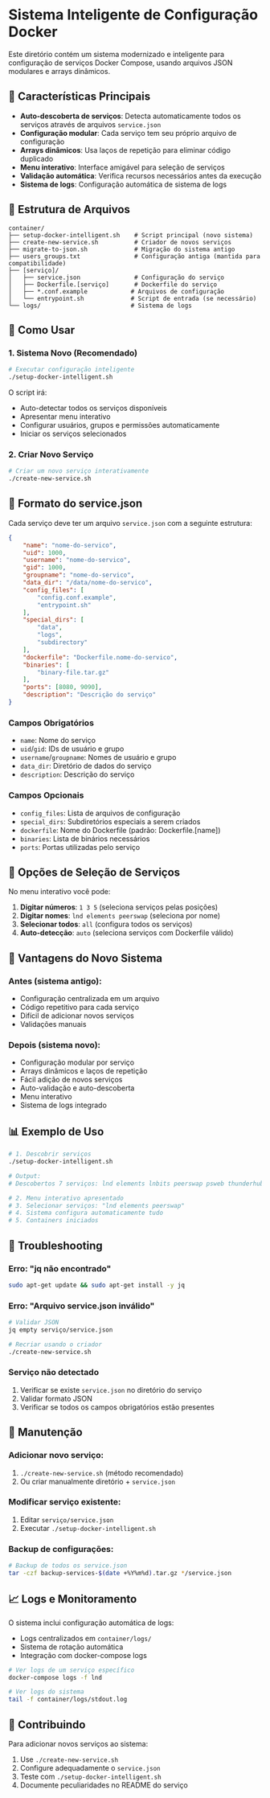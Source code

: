 # Sistema Inteligente de Configuração Docker

Este diretório contém um sistema modernizado e inteligente para configuração de serviços Docker Compose, usando arquivos JSON modulares e arrays dinâmicos.

## 🚀 Características Principais

- **Auto-descoberta de serviços**: Detecta automaticamente todos os serviços através de arquivos `service.json`
- **Configuração modular**: Cada serviço tem seu próprio arquivo de configuração
- **Arrays dinâmicos**: Usa laços de repetição para eliminar código duplicado
- **Menu interativo**: Interface amigável para seleção de serviços
- **Validação automática**: Verifica recursos necessários antes da execução
- **Sistema de logs**: Configuração automática de sistema de logs

## 📁 Estrutura de Arquivos

```
container/
├── setup-docker-intelligent.sh    # Script principal (novo sistema)
├── create-new-service.sh          # Criador de novos serviços
├── migrate-to-json.sh             # Migração do sistema antigo
├── users_groups.txt               # Configuração antiga (mantida para compatibilidade)
├── [serviço]/
│   ├── service.json               # Configuração do serviço
│   ├── Dockerfile.[serviço]       # Dockerfile do serviço
│   ├── *.conf.example            # Arquivos de configuração
│   └── entrypoint.sh             # Script de entrada (se necessário)
└── logs/                         # Sistema de logs
```

## 🔧 Como Usar

### 1. Sistema Novo (Recomendado)

```bash
# Executar configuração inteligente
./setup-docker-intelligent.sh
```

O script irá:
- Auto-detectar todos os serviços disponíveis
- Apresentar menu interativo
- Configurar usuários, grupos e permissões automaticamente
- Iniciar os serviços selecionados

### 2. Criar Novo Serviço

```bash
# Criar um novo serviço interativamente
./create-new-service.sh
```

## 📝 Formato do service.json

Cada serviço deve ter um arquivo `service.json` com a seguinte estrutura:

```json
{
    "name": "nome-do-servico",
    "uid": 1000,
    "username": "nome-do-servico",
    "gid": 1000,
    "groupname": "nome-do-servico",
    "data_dir": "/data/nome-do-servico",
    "config_files": [
        "config.conf.example",
        "entrypoint.sh"
    ],
    "special_dirs": [
        "data",
        "logs",
        "subdirectory"
    ],
    "dockerfile": "Dockerfile.nome-do-servico",
    "binaries": [
        "binary-file.tar.gz"
    ],
    "ports": [8080, 9090],
    "description": "Descrição do serviço"
}
```

### Campos Obrigatórios
- `name`: Nome do serviço
- `uid`/`gid`: IDs de usuário e grupo
- `username`/`groupname`: Nomes de usuário e grupo
- `data_dir`: Diretório de dados do serviço
- `description`: Descrição do serviço

### Campos Opcionais
- `config_files`: Lista de arquivos de configuração
- `special_dirs`: Subdiretórios especiais a serem criados
- `dockerfile`: Nome do Dockerfile (padrão: Dockerfile.[name])
- `binaries`: Lista de binários necessários
- `ports`: Portas utilizadas pelo serviço

## 🎯 Opções de Seleção de Serviços

No menu interativo você pode:

1. **Digitar números**: `1 3 5` (seleciona serviços pelas posições)
2. **Digitar nomes**: `lnd elements peerswap` (seleciona por nome)
3. **Selecionar todos**: `all` (configura todos os serviços)
4. **Auto-detecção**: `auto` (seleciona serviços com Dockerfile válido)

## 🔄 Vantagens do Novo Sistema

### Antes (sistema antigo):
- Configuração centralizada em um arquivo
- Código repetitivo para cada serviço
- Difícil de adicionar novos serviços
- Validações manuais

### Depois (sistema novo):
- Configuração modular por serviço
- Arrays dinâmicos e laços de repetição
- Fácil adição de novos serviços
- Auto-validação e auto-descoberta
- Menu interativo
- Sistema de logs integrado

## 📊 Exemplo de Uso

```bash
# 1. Descobrir serviços
./setup-docker-intelligent.sh

# Output:
# Descobertos 7 serviços: lnd elements lnbits peerswap psweb thunderhub tor

# 2. Menu interativo apresentado
# 3. Selecionar serviços: "lnd elements peerswap"
# 4. Sistema configura automaticamente tudo
# 5. Containers iniciados
```

## 🐛 Troubleshooting

### Erro: "jq não encontrado"
```bash
sudo apt-get update && sudo apt-get install -y jq
```

### Erro: "Arquivo service.json inválido"
```bash
# Validar JSON
jq empty serviço/service.json

# Recriar usando o criador
./create-new-service.sh
```

### Serviço não detectado
1. Verificar se existe `service.json` no diretório do serviço
2. Validar formato JSON
3. Verificar se todos os campos obrigatórios estão presentes

## 🔧 Manutenção

### Adicionar novo serviço:
1. `./create-new-service.sh` (método recomendado)
2. Ou criar manualmente diretório + `service.json`

### Modificar serviço existente:
1. Editar `serviço/service.json`
2. Executar `./setup-docker-intelligent.sh`

### Backup de configurações:
```bash
# Backup de todos os service.json
tar -czf backup-services-$(date +%Y%m%d).tar.gz */service.json
```

## 📈 Logs e Monitoramento

O sistema inclui configuração automática de logs:
- Logs centralizados em `container/logs/`
- Sistema de rotação automática
- Integração com docker-compose logs

```bash
# Ver logs de um serviço específico
docker-compose logs -f lnd

# Ver logs do sistema
tail -f container/logs/stdout.log
```

## 🤝 Contribuindo

Para adicionar novos serviços ao sistema:
1. Use `./create-new-service.sh`
2. Configure adequadamente o `service.json`
3. Teste com `./setup-docker-intelligent.sh`
4. Documente peculiaridades no README do serviço
